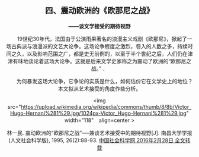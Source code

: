 ## <center> 四、震动欧洲的《欧那尼之战》

**<center>——谈文学接受的期待视野**

&emsp;&emsp;19世纪30年代，法国由于公演雨果著名的浪漫主义戏剧《欧那尼》，掀起了一场古典派与浪漫派的文艺大论争。这场论争程度之激烈，卷入的人数之多，持续时间之久，以及影响范围之广，都是史无前例的，以至于半个世纪之后，人们仍在津津有味地谈论着这场大论争。这就是后来文学史家称之为震动了欧洲的“欧那尼之战。”  ．

&emsp;&emsp;为何暴发这场大论争，它争论的实质是什么，如何估价它在文学史上的地位？本文拟从艺术接受的角度作些分析。


<img src="https://upload.wikimedia.org/wikipedia/commons/thumb/8/8b/Victor_Hugo-Hernani%281%29.jpg/1024px-Victor_Hugo-Hernani%281%29.jpg" width="118"　align=center >


林一民. 震动欧洲的“欧那尼之战”──兼谈艺术接受中的期待视野[J]. 南昌大学学报(人文社会科学版), 1995, 26(2):88-93.
[
中国社会科学网 2016年2月28日 全文转载](http://www.cssn.cn/zhx/zx_mx/201602/t20160228_2887510.shtml)